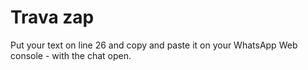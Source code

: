 # Trava zap
Put your text on line 26 and copy and paste it on your WhatsApp Web console - with the chat open.
